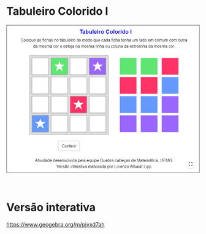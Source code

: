 # Tabuleiro Colorido I

![](preview.png)

<br>

# Versão interativa

https://www.geogebra.org/m/pjvxd7ah